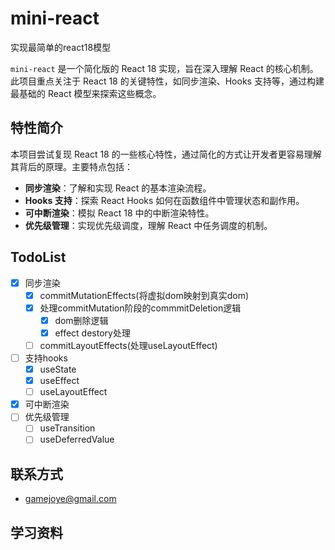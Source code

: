 # mini-react
实现最简单的react18模型

`mini-react` 是一个简化版的 React 18 实现，旨在深入理解 React 的核心机制。此项目重点关注于 React 18 的关键特性，如同步渲染、Hooks 支持等，通过构建最基础的 React 模型来探索这些概念。

## 特性简介
本项目尝试复现 React 18 的一些核心特性，通过简化的方式让开发者更容易理解其背后的原理。主要特点包括：

- **同步渲染**：了解和实现 React 的基本渲染流程。
- **Hooks 支持**：探索 React Hooks 如何在函数组件中管理状态和副作用。
- **可中断渲染**：模拟 React 18 中的中断渲染特性。
- **优先级管理**：实现优先级调度，理解 React 中任务调度的机制。

## TodoList
- [X] 同步渲染
  - [X] commitMutationEffects(将虚拟dom映射到真实dom)
  - [X] 处理commitMutation阶段的commmitDeletion逻辑
    - [X] dom删除逻辑
    - [X] effect destory处理
  - [ ] commitLayoutEffects(处理useLayoutEffect)
- [ ] 支持hooks
  - [X] useState
  - [X] useEffect
  - [ ] useLayoutEffect 
- [X] 可中断渲染
- [ ] 优先级管理
  - [ ] useTransition
  - [ ] useDeferredValue

## 联系方式
- gamejoye@gmail.com

## 学习资料
